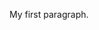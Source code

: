 <!DOCTYPE html>
<html>
  <head>
    <link rel="stylesheet" href="https://cdn.jsdelivr.net/npm/bootstrap@4.3.1/dist/css/bootstrap.min.css" integrity="sha384-ggOyR0iXCbMQv3Xipma34MD+dH/1fQ784/j6cY/iJTQUOhcWr7x9JvoRxT2MZw1T" crossorigin="anonymous">
    <link rel="stylesheet" href="styles.css">
    <head/>
<body>

<p id="section1" class="h1 text-primary">My first paragraph.</p>

</body>
</html>
